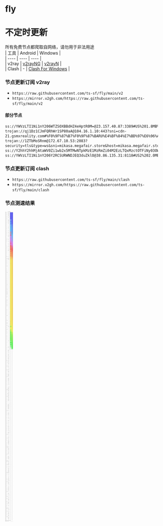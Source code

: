 # fly
# 不定时更新
所有免费节点都爬取自网络，请勿用于非法用途  
|  工具  | Android  | Windows  |  
|  ----  | ----   | ----  |  
| v2ray  | [v2rayNG](https://github.com/2dust/v2rayNG/releases) | [v2rayN](https://github.com/2dust/v2rayN/releases) |  
| Clash  | - | [Clash For Windows](https://github.com/2dust/clashN/releases) | 
  
### 节点更新订阅  v2ray
- `https://raw.githubusercontent.com/ts-sf/fly/main/v2`  
- `https://mirror.v2gh.com/https://raw.githubusercontent.com/ts-sf/fly/main/v2`  

#### 部分节点  
``` 
ss://YWVzLTI1Ni1nY206WTZSOXBBdHZ4eHptR0M=@23.157.40.87:3389#US%201.8MB%2Fs
trojan://qj1Dz1CJmFQRhWr1SP80aA@104.16.1.10:443?sni=cdn-21.gsmxreality.com#%F0%9F%87%B7%F0%9F%87%BARU%E4%BF%84%E7%BD%97%E6%96%AF
trojan://1ZTbMoSRnm@172.67.10.53:2083?security=tls&type=ws&sni=mikasa.megafair.store&host=mikasa.megafair.store#%E6%9C%AA%E7%9F%A52
ss://Y2hhY2hhMjAtaWV0Zi1wb2x5MTMwNTpkMzE1MzRmZi04M2EzLTQxMzctOTFiNy03OWUxNDQ0ODk2NDM=@46.232.123.37:50207#HK
ss://YWVzLTI1Ni1nY206Y2RCSURWNDJEQ3duZklO@38.86.135.31:8118#US2%202.0MB%2Fs
```
### 节点更新订阅  clash
- `https://raw.githubusercontent.com/ts-sf/fly/main/clash`  
- `https://mirror.v2gh.com/https://raw.githubusercontent.com/ts-sf/fly/main/clash`  

### 节点测速结果
![image](traffic.png)
